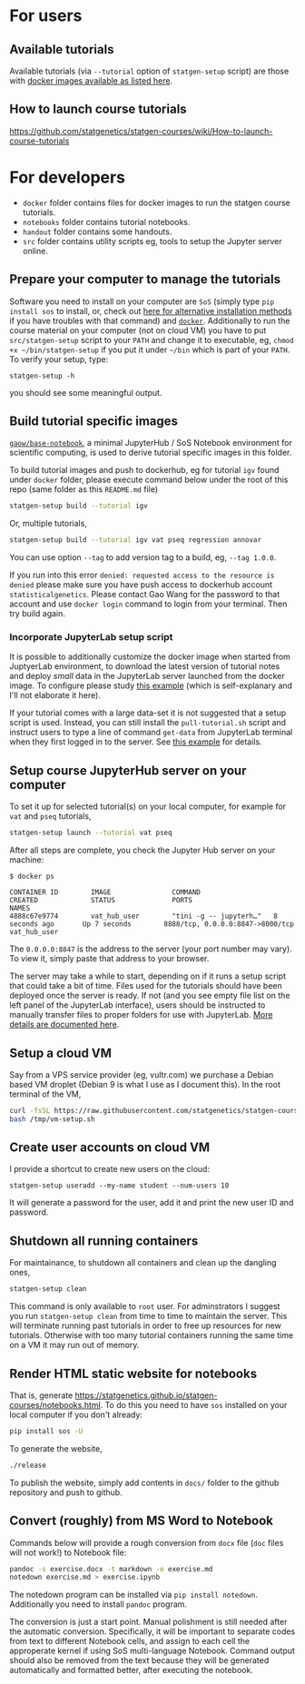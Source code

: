 # For users

## Available tutorials

Available tutorials (via `--tutorial` option of `statgen-setup` script) are those with
[docker images available as listed here](https://hub.docker.com/u/statisticalgenetics/). 

## How to launch course tutorials

https://github.com/statgenetics/statgen-courses/wiki/How-to-launch-course-tutorials


# For developers

- `docker` folder contains files for docker images to run the statgen course tutorials.
- `notebooks` folder contains tutorial notebooks.
- `handout` folder contains some handouts.
- `src` folder contains utility scripts eg, tools to setup the Jupyter server online.

## Prepare your computer to manage the tutorials

Software you need to install on your computer are `SoS` (simply type `pip install sos` to install, or, check out [here for alternative installation methods](https://vatlab.github.io/sos-docs/running.html#Local-installation) if you have troubles with that command) and [`docker`](http://statgen.us/lab-wiki/orientation/jupyter-setup.html#install-docker).
Additionally to run the course material on your computer (not on cloud VM) you have to put `src/statgen-setup` script to your `PATH` and change it to executable, 
eg, `chmod +x ~/bin/statgen-setup` if you put it under `~/bin` which is part of your `PATH`. To verify your setup, type:

```
statgen-setup -h
```

you should see some meaningful output.

## Build tutorial specific images

[`gaow/base-notebook`](https://cloud.docker.com/u/gaow/repository/docker/gaow/base-notebook), 
a minimal JupyterHub / SoS Notebook environment for scientific computing, is used to derive
tutorial specific images in this folder.

To build tutorial images and push to dockerhub, eg for tutorial `igv` found under `docker` folder, please execute command below under the root of this repo (same folder as this `README.md` file) 

```bash
statgen-setup build --tutorial igv
```

Or, multiple tutorials,

```bash
statgen-setup build --tutorial igv vat pseq regression annovar
```

You can use option `--tag` to add version tag to a build, eg, `--tag 1.0.0`.

If you run into this error `denied: requested access to the resource is denied` please make sure you have push access to dockerhub account `statisticalgenetics`.
Please contact Gao Wang for the password to that account and use `docker login` command to login from your terminal. Then try build again.

### Incorporate JupyterLab setup script

It is possible to additionally customize the docker image when started from JuptyerLab environment, to download the latest version of tutorial notes and deploy *small* data in the JupyterLab server launched from the docker image.
To configure please study [this example](https://github.com/statgenetics/statgen-courses/blob/fbaed85b40ac62607b72d6933616ee69267f974e/docker/finemap.dockerfile#L12) (which is self-explanary and I'll not elaborate it here).

If your tutorial comes with a large data-set it is not suggested that a setup script is used. Instead, you can still install the `pull-tutorial.sh` script and instruct users to type a line of command `get-data` from
JupyterLab terminal when they first logged in to the server. See [this example](https://github.com/statgenetics/statgen-courses/blob/f72874d33367b12362ce234b07967a2c0fdc6185/docker/ldpred2.dockerfile#L17) for details.


## Setup course JupyterHub server on your computer

To set it up for selected tutorial(s) on your local computer, for example for `vat` and `pseq` tutorials,

```bash
statgen-setup launch --tutorial vat pseq
```

After all steps are complete, you check the Jupyter Hub server on your machine:

```
$ docker ps

CONTAINER ID        IMAGE               COMMAND                  CREATED             STATUS              PORTS                              NAMES
4888c67e9774        vat_hub_user        "tini -g -- jupyterh…"   8 seconds ago       Up 7 seconds        8888/tcp, 0.0.0.0:8847->8000/tcp   vat_hub_user
```

The `0.0.0.0:8847` is the address to the server (your port number may vary). To view it, simply paste that address to your browser. 

The server may take a while to start, depending on if it runs a setup script that could take a bit of time. Files used for the tutorials should have been deployed once the server is ready.
If not (and you see empty file list on the left panel of the JupyterLab interface), users should be instructed to manually transfer files to proper folders for use with JupyterLab. [More details are documented here](https://github.com/statgenetics/statgen-courses/wiki/How-to-launch-course-tutorials).

## Setup a cloud VM

Say from a VPS service provider (eg, vultr.com) we purchase a Debian based VM droplet (Debian 9 is what I use as I document this). In the root terminal of the VM,

```bash
curl -fsSL https://raw.githubusercontent.com/statgenetics/statgen-courses/master/src/vm-setup.sh -o /tmp/vm-setup.sh
bash /tmp/vm-setup.sh
```

## Create user accounts on cloud VM

I provide a shortcut to create new users on the cloud:

```
statgen-setup useradd --my-name student --num-users 10
```

It will generate a password for the user, add it and print the new user ID and password.

## Shutdown all running containers

For maintainance, to shutdown all containers and clean up the dangling ones,

```bash
statgen-setup clean
```

This command is only available to `root` user. For adminstrators I suggest you run `statgen-setup clean` from time to time to maintain the server. 
This will terminate running past tutorials in order to free up resources for new tutorials. 
Otherwise with too many tutorial containers running the same time on a VM it may run out of memory.

## Render HTML static website for notebooks

That is, generate https://statgenetics.github.io/statgen-courses/notebooks.html.
To do this you need to have `sos` installed on your local computer if you don't already:

```bash
pip install sos -U
```

To generate the website,

```bash
./release
```

To publish the website, simply add contents in `docs/` folder to the github repository and push to github.

## Convert (roughly) from MS Word to Notebook

Commands below will provide a rough conversion from `docx` file (`doc` files will not work!) to Notebook file:

```bash
pandoc -s exercise.docx -t markdown -o exercise.md
notedown exercise.md > exercise.ipynb
```

The notedown program can be installed via `pip install notedown`. Additionally you need to install `pandoc` program.

The conversion is just a start point. Manual polishment is still needed after the automatic conversion.
Specifically, it will be important to separate codes from text to different Notebook cells,
and assign to each cell the approperate kernel if using SoS multi-language Notebook. Command output should also be
removed from the text because they will be generated automatically and formatted better, after executing the notebook.
